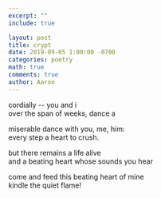 ```yaml
---
excerpt: ""
include: true

layout: post
title: crypt 
date: 2019-09-05 1:00:00 -0700
categories: poetry
math: true
comments: true
author: Aaron
---
```


cordially -- you and i  
over the span of weeks, dance a  

miserable dance with you, me, him:  
every step a heart to crush.  

but there remains a life alive  
and a beating heart whose sounds you hear  

come and feed this beating heart of mine  
kindle the quiet flame!
